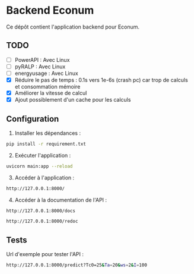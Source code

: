 # Backend Econum

Ce dépôt contient l'application backend pour Econum.

## TODO
- [ ] PowerAPI : Avec Linux
- [ ] pyRALP : Avec Linux
- [ ] energyusage : Avec Linux
- [x] Réduire le pas de temps : 0.1s vers 1e-6s (crash pc) car trop de calculs et consommation mémoire
- [x] Améliorer la vitesse de calcul
- [x] Ajout possiblement d'un cache pour les calculs

## Configuration

1. Installer les dépendances : 
```bash
pip install -r requirement.txt
``` 

2. Exécuter l'application :  
```bash
uvicorn main:app --reload
``` 

3. Accéder à l'application :  
```bash
http://127.0.0.1:8000/
```

4. Accéder à la documentation de l'API :  
```bash
http://127.0.0.1:8000/docs
```

```bash
http://127.0.0.1:8000/redoc
```

## Tests

Url d'exemple pour tester l'API :  
```bash
http://127.0.0.1:8000/predict?Tc0=25&Ta=20&ws=2&I=100
```

